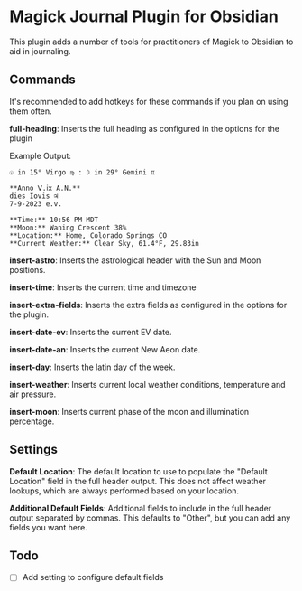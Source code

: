 # Magick Journal Plugin for Obsidian

This plugin adds a number of tools for practitioners of Magick to Obsidian to aid in journaling.

## Commands

It's recommended to add hotkeys for these commands if you plan on using them often.

**full-heading**: Inserts the full heading as configured in the options for the plugin

Example Output:

	☉︎ in 15° Virgo ♍ : ☽︎ in 29° Gemini ♊
	
	**Anno Ⅴ.ⅰⅹ A.N.**
	dies Iovis ♃
	7-9-2023 e.v.
	
	**Time:** 10:56 PM MDT
	**Moon:** Waning Crescent 38%
	**Location:** Home, Colorado Springs CO
	**Current Weather:** Clear Sky, 61.4°F, 29.83in

**insert-astro**: Inserts the astrological header with the Sun and Moon positions.

**insert-time**: Inserts the current time and timezone

**insert-extra-fields**: Inserts the extra fields as configured in the options for the plugin.

**insert-date-ev**: Inserts the current EV date.

**insert-date-an**: Inserts the current New Aeon date.

**insert-day**: Inserts the latin day of the week.

**insert-weather**: Inserts current local weather conditions, temperature and air pressure.

**insert-moon**: Inserts current phase of the moon and illumination percentage.

## Settings

**Default Location**: The default location to use to populate the "Default Location" field in the full header output. This does not affect weather lookups, which are always performed based on your location.

**Additional Default Fields**: Additional fields to include in the full header output separated by commas. This defaults to "Other", but you can add any fields you want here.


## Todo

- [ ] Add setting to configure default fields
